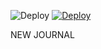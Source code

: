 ![Deploy](https://github.com/odilxon/al_khorezmiy/workflows/Deploy/badge.svg?branch=main)
[![Deploy](https://www.herokucdn.com/deploy/button.svg)](https://heroku.com/deploy?template=https://github.com/odilxon/al_khorezmiy)


NEW JOURNAL
